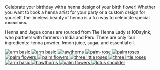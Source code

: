 
Celebrate your birthday with a henna design of your birth flower! Whether you want to book a henna artist for your party or a custom design for yourself, the timeless beauty of henna is a fun way to celebrate special occasions. 

Henna and Jagua cones are sourced from The Henna Lady at 10DayInk, who partners with farmers in India and Peru. There are only four ingredients: henna powder, lemon juice, sugar, and essential oil. 

<div class="masonry-grid">
  <a href="assets/images/daffodil-hand-wrist.jpg" data-lightbox="gallery">
    <img src="assets/images/daffodil-hand-wrist-sm.jpg" alt="arm basic">
  </a>
  <a href="assets/images/daffodils-palm.jpg" data-lightbox="gallery">
    <img src="assets/images/daffodils-palm-sm.jpg" alt="arm basic">
  </a>
  <a href="assets/images/hawthorns.jpg" data-lightbox="gallery">
    <img src="assets/images/hawthorns-sm.jpg" alt="hawthorns">
  </a>
  <a href="assets/images/palm-rose.jpg" data-lightbox="gallery">
    <img src="assets/images/palm-rose-sm.jpg" alt="palm-rose">
  </a>
  <a href="assets/images/palm-roses.jpg" data-lightbox="gallery">
    <img src="assets/images/palm-roses-sm.jpg" alt="palm roses">
  </a>
  <a href="assets/images/rose-arm.jpg" data-lightbox="gallery">
    <img src="assets/images/rose-arm-sm.jpg" alt="palm flowers">
  </a>
  <a href="assets/images/single-rose.png" data-lightbox="gallery">
    <img src="assets/images/single-rose-sm.jpg" alt="palm flowers">
  </a>
  <a href="assets/images/three-little-roses.png" data-lightbox="gallery">
    <img src="assets/images/three-little-roses-sm.jpg" alt="three little roses">
  </a>
  <a href="assets/images/water-lily.jpg" data-lightbox="gallery">
    <img src="assets/images/water-lily-sm.jpg" alt="three little roses">
  </a>
    <a href="assets/images/flower-bracelet.jpg" data-lightbox="gallery">
    <img src="assets/images/flower-bracelet-sm.jpg" alt="arm basic">
  </a>
  <a href="assets/images/hawthorn-geoflower.jpg" data-lightbox="gallery">
    <img src="assets/images/hawthorn-geoflower-sm.jpg" alt="hawthorns">
  </a>
    <a href="assets/images/poppy.png" data-lightbox="gallery">
    <img src="assets/images/poppy-sm.jpg" alt="palm flowers">
        <a href="assets/images/lotus-shoulder-henna.jpg" data-lightbox="gallery">
    <img src="assets/images/lotus-shoulder-henna-sm.jpg" alt="lotus shoulder">
  </a>
</div>
